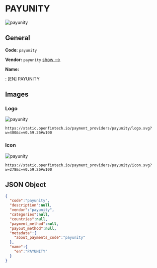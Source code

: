 
# PAYUNITY 
![payunity](https://static.openfintech.io/payment_providers/payunity/logo.svg?w=400&c=v0.59.26#w100)  

## General 
 
**Code:** `payunity` 
 
**Vendor:** `payunity` [show -->](/vendors/payunity/) 
 
**Name:** 
 
:	[EN] PAYUNITY 
 

## Images 

### Logo 
 
![payunity](https://static.openfintech.io/payment_providers/payunity/logo.svg?w=400&c=v0.59.26#w100)  

```
https://static.openfintech.io/payment_providers/payunity/logo.svg?w=400&c=v0.59.26#w100
```  

### Icon 
 
![payunity](https://static.openfintech.io/payment_providers/payunity/icon.svg?w=278&c=v0.59.26#w100)  

```
https://static.openfintech.io/payment_providers/payunity/icon.svg?w=278&c=v0.59.26#w100
```  

## JSON Object 

```json
{
  "code":"payunity",
  "description":null,
  "vendor":"payunity",
  "categories":null,
  "countries":null,
  "payment_method":null,
  "payout_method":null,
  "metadata":{
    "about_payments_code":"payunity"
  },
  "name":{
    "en":"PAYUNITY"
  }
}
```  
